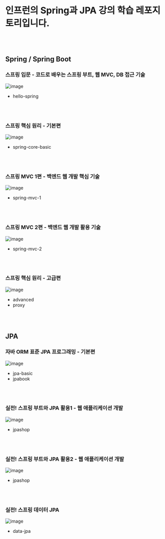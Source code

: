 # 인프런의 Spring과 JPA 강의 학습 레포지토리입니다.
<br>
<br>

## Spring / Spring Boot

### 스프링 입문 - 코드로 배우는 스프링 부트, 웹 MVC, DB 접근 기술
![image](https://github.com/yoon6763/inflearn-spring-practice/assets/74063259/0f97edd9-d632-433c-b546-0b952c3e8293)

* hello-spring
<br>
<br>

### 스프링 핵심 원리 - 기본편
![image](https://github.com/yoon6763/inflearn-spring-practice/assets/74063259/d39c16c0-dec9-4119-8626-690d3109f206)

* spring-core-basic
<br>
<br>

### 스프링 MVC 1편 - 백엔드 웹 개발 핵심 기술
![image](https://github.com/yoon6763/inflearn-spring-practice/assets/74063259/3695a3d0-1fc6-48c6-813c-d5da2bb0812b)

* spring-mvc-1
<br>
<br>

### 스프링 MVC 2편 - 백엔드 웹 개발 활용 기술
![image](https://github.com/yoon6763/inflearn-spring-practice/assets/74063259/49ef4d81-4953-45db-b9b7-db4a84315648)

* spring-mvc-2
<br>
<br>

### 스프링 핵심 원리 - 고급편
![image](https://github.com/yoon6763/inflearn-spring-practice/assets/74063259/1d23d756-a34c-4578-8b7f-21c5c7a7c394)

* advanced
* proxy
<br>
<br>


## JPA

### 자바 ORM 표준 JPA 프로그래밍 - 기본편
![image](https://github.com/yoon6763/inflearn-spring-practice/assets/74063259/b9027336-260f-4eab-a555-d0307b478afd)

* jpa-basic
* jpabook
<br>
<br>

### 실전! 스프링 부트와 JPA 활용1 - 웹 애플리케이션 개발
![image](https://github.com/yoon6763/inflearn-spring-practice/assets/74063259/36ea3674-6be7-4c36-98d4-8b7e624dea9c)

* jpashop
<br>
<br>

### 실전! 스프링 부트와 JPA 활용2 - 웹 애플리케이션 개발
![image](https://github.com/yoon6763/inflearn-spring-practice/assets/74063259/91e74531-2afe-435b-b87b-590870a4df35)

* jpashop
<br>
<br>

### 실전! 스프링 데이터 JPA
![image](https://github.com/yoon6763/inflearn-spring-practice/assets/74063259/bf6a1c04-edec-4b1b-85fd-14c79dc75007)

* data-jpa
<br>
<br>
